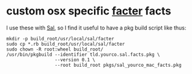 custom osx specific [facter](http://puppetlabs.com/facter) facts
==========

I use these with [Sal](https://github.com/grahamgilbert/sal), so I find it useful to have a pkg build script like thus:

```
mkdir -p build_root/usr/local/sal/facter
sudo cp *.rb build_root/usr/local/sal/facter
sudo chown -R root:wheel build_root/
/usr/bin/pkgbuild --identifier tld.yourco.sal.facts.pkg \
                  --version 0.1 \
                  --root build_root pkgs/sal_yourco_mac_facts.pkg
```
